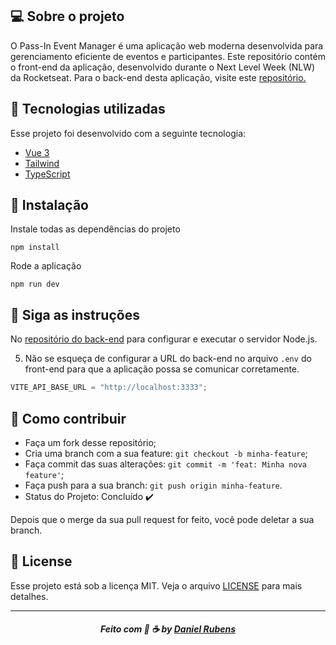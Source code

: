## 💻 Sobre o projeto

O Pass-In Event Manager é uma aplicação web moderna desenvolvida para gerenciamento eficiente de eventos e participantes. Este repositório contém o front-end da aplicação, desenvolvido durante o Next Level Week (NLW) da Rocketseat. Para o back-end desta aplicação, visite este [repositório.](https://github.com/danielcrubens/db-pass-in)

## :rocket:  Tecnologias utilizadas
Esse projeto foi desenvolvido com a seguinte tecnologia:
- [Vue 3](https://vuejs.org/)
- [Tailwind](https://tailwindcss.com/)
- [TypeScript ](https://www.typescriptlang.org//)




## 💾 Instalação

Instale todas as dependências do projeto

```
npm install
```

Rode a aplicação

```
npm run dev
```

## 📃​ Siga as instruções 
No [repositório do back-end](https://github.com/danielcrubens/db-pass-in) para configurar e executar o servidor Node.js.

5. Não se esqueça de configurar a URL do back-end no arquivo `.env` do front-end para que a aplicação possa se comunicar corretamente.

```js
VITE_API_BASE_URL = "http://localhost:3333";
```


## :metal: Como contribuir

- Faça um fork desse repositório;
- Cria uma branch com a sua feature: `git checkout -b minha-feature`;
- Faça commit das suas alterações: `git commit -m 'feat: Minha nova feature'`;
- Faça push para a sua branch: `git push origin minha-feature`.
- Status do Projeto: Concluído :heavy_check_mark:


Depois que o merge da sua pull request for feito, você pode deletar a sua branch.


## 📝 License

Esse projeto está sob a licença MIT. Veja o arquivo [LICENSE](LICENSE) para mais detalhes.

---
<h5 align="center">
    Feito com 🖤 ☕  by <a href="https://danielcrubens.github.io" target="_blank">Daniel Rubens</a>
</h5>

